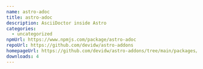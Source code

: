 ```yaml
---
name: astro-adoc
title: astro-adoc
description: AsciiDoctor inside Astro
categories:
  - uncategorized
npmUrl: https://www.npmjs.com/package/astro-adoc
repoUrl: https://github.com/devidw/astro-addons
homepageUrl: https://github.com/devidw/astro-addons/tree/main/packages/astro-adoc#readme
downloads: 4
---
```

